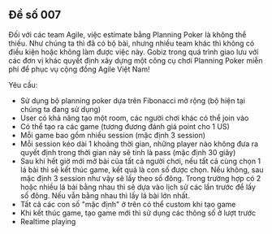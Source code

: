 ## Đề số 007

Đối với các team Agile, việc estimate bằng Planning Poker là không thể thiếu. Như chúng ta thì đã có bộ bài, nhưng nhiều team khác thì không có điều kiện hoặc không làm được việc này. Gobiz trong quá trình giao lưu với các đơn vị khác quyết định xây dựng một công cụ chơi Planning Poker miễn phí để phục vụ cộng đồng Agile Việt Nam!

Yêu cầu:
- Sử dụng bộ planning poker dựa trên Fibonacci mở rộng (bộ hiện tại chúng ta đang sử dụng)
- User có khả năng tạo một room, các người chơi khác có thể join vào
- Có thể tạo ra các game (tương đương đánh giá point cho 1 US)
- Mỗi game bao gồm nhiều session (mặc định 3 session)
- Mỗi session kéo dài 1 khoảng thời gian, những player nào không đưa ra quyết định trong thời gian này sẽ tính là pass (mặc định 30 giây)
- Sau khi hết giờ mới mở bài của tất cả người chơi, nếu tất cả cùng chọn 1 lá bài thì sẽ kết thúc game, kết quả là con số được chọn. Nếu không, sau mặc định 3 session như vậy sẽ lấy theo số đông. Trong trường hợp có 2 hoặc nhiều lá bài bằng nhau thì sẽ dựa vào lịch sử các lần trước để lấy số đông. Nếu vẫn bằng nhau thì lấy lá bài lớn nhất.
- Tất cả các con số "mặc định" ở trên có thể custom khi tạo game
- Khi kết thúc game, tạo game mới thì sử dụng các thông số ở lượt trước
- Realtime playing